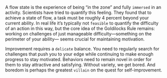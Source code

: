 A flow state is the experience of being “in the zone” and fully
`immersed` in an activity. Scientists have tried to quantify this feeling.
They found that to achieve a state of flow, a task must be roughly 4
percent beyond your current ability. In real life it’s typically not
`feasible` to quantify the difficulty of an action in this way, but the core
idea of the Goldilocks Rule remains: working on challenges of just
manageable difficulty—something on the perimeter of your ability—
seems crucial for maintaining motivation.

Improvement requires a `delicate` balance. You need to regularly
search for challenges that push you to your edge while continuing to
make enough progress to stay motivated. Behaviors need to remain
novel in order for them to stay attractive and satisfying. Without
variety, we get bored. And boredom is perhaps the greatest `villain` on
the quest for self-improvement.